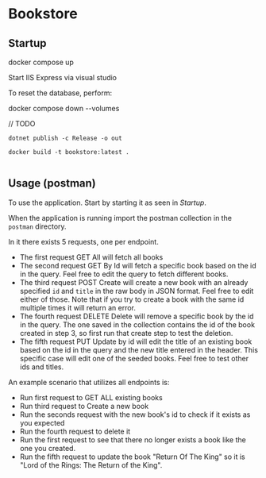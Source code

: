 # Bookstore


## Startup

docker compose up

Start IIS Express via visual studio


To reset the database, perform:

docker compose down --volumes


// TODO
```
dotnet publish -c Release -o out

docker build -t bookstore:latest .


```

## Usage (postman)

To use the application. Start by starting it as seen in *Startup*.

When the application is running import the postman collection in the `postman` directory.

In it there exists 5 requests, one per endpoint.

- The first request GET All will fetch all books
- The second request GET By Id will fetch a specific book based on the id in the query. Feel free to edit the query to fetch different books.
- The third request POST Create will create a new book with an already specified `id` and `title` in the raw body in JSON format. Feel free to edit either of those. Note that if you try to create a book with the same id multiple times it will return an error.
- The fourth request DELETE Delete will remove a specific book by the id in the query. The one saved in the collection contains the id of the book created in step 3, so first run that create step to test the deletion.
- The fifth request PUT Update by id will edit the title of an existing book based on the id in the query and the new title entered in the header. This specific case will edit one of the seeded books. Feel free to test other ids and titles.

An example scenario that utilizes all endpoints is:

- Run first request to GET ALL existing books
- Run third request to Create a new book
- Run the seconds request with the new book's id to check if it exists as you expected
- Run the fourth request to delete it
- Run the first request to see that there no longer exists a book like the one you created.
- Run the fifth request to update the book "Return Of The King" so it is "Lord of the Rings: The Return of the King".